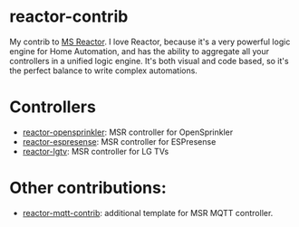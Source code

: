 # reactor-contrib
My contrib to [MS Reactor](https://reactor.toggledbits.com/docs/).
I love Reactor, because it's a very powerful logic engine for Home Automation, and has the ability to aggregate all your controllers in a unified logic engine.
It's both visual and code based, so it's the perfect balance to write complex automations.

# Controllers
- [reactor-opensprinkler](https://github.com/dbochicchio/reactor-opensprinkler): MSR controller for OpenSprinkler
- [reactor-espresense](https://github.com/dbochicchio/reactor-espresense): MSR controller for ESPresense
- [reactor-lgtv](https://github.com/dbochicchio/reactor-lgtv): MSR controller for LG TVs

# Other contributions:
- [reactor-mqtt-contrib](https://github.com/dbochicchio/reactor-mqtt-contrib): additional template for MSR MQTT controller.
